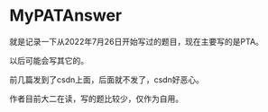 # MyPATAnswer

就是记录一下从2022年7月26日开始写过的题目，现在主要写的是PTA。

以后可能会写其它的。

前几篇发到了csdn上面，后面就不发了，csdn好恶心。

作者目前大二在读，写的题比较少，仅作为自用。
